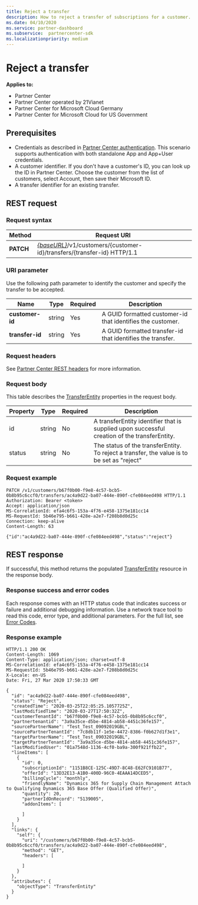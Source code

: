 ```yaml
---
title: Reject a transfer
description: How to reject a transfer of subscriptions for a customer.
ms.date: 04/10/2020
ms.service: partner-dashboard
ms.subservice:  partnercenter-sdk
ms.localizationpriority: medium
---
```


# Reject a transfer

**Applies to:**

- Partner Center
- Partner Center operated by 21Vianet
- Partner Center for Microsoft Cloud Germany
- Partner Center for Microsoft Cloud for US Government


## Prerequisites

- Credentials as described in [Partner Center authentication](partner-center-authentication.md). This scenario supports authentication with both standalone App and App+User credentials.
- A customer identifier. If you don't have a customer's ID, you can look up the ID in Partner Center. Choose the customer from the list of customers, select Account, then save their Microsoft ID.
- A transfer identifier for an existing transfer.

## REST request

### Request syntax

| Method   | Request URI                                                                                                 |
|----------|-------------------------------------------------------------------------------------------------------------|
| **PATCH** | [*{baseURL}*](partner-center-rest-urls.md)/v1/customers/{customer-id}/transfers/{transfer-id} HTTP/1.1                    |

### URI parameter

Use the following path parameter to identify the customer and specify the transfer to be accepted.

| Name            | Type     | Required | Description                                                            |
|-----------------|----------|----------|------------------------------------------------------------------------|
| **customer-id** | string   | Yes      | A GUID formatted customer-id that identifies the customer.             |
| **transfer-id** | string   | Yes      | A GUID formatted transfer-id that identifies the transfer.             |

### Request headers

See [Partner Center REST headers](headers.md) for more information.

### Request body

This table describes the [TransferEntity](transfer-entity-resources.md) properties in the request body.

| Property              | Type          | Required  | Description                                                                                |
|-----------------------|---------------|-----------|--------------------------------------------------------------------------------------------|
| id                    | string        | No    | A transferEntity identifier that is supplied upon successful creation of the transferEntity.                               |
| status                | string        | No    | The status of the transferEntity. To reject a transfer, the value is to be set as "reject"|

### Request example

```http
PATCH /v1/customers/b67f0b00-f9e8-4c57-bcb5-0b8b95c6ccf0/transfers/ac4a9d22-ba07-444e-890f-cfe084eed498 HTTP/1.1
Authorization: Bearer <token>
Accept: application/json
MS-CorrelationId: efa4c6f5-153a-4f76-e458-1375e181cc14
MS-RequestId: 5b46e795-b661-428e-a2e7-f208b8d0d25c
Connection: keep-alive
Content-Length: 63

{"id":"ac4a9d22-ba07-444e-890f-cfe084eed498","status":"reject"}

```

## REST response

If successful, this method returns the populated [TransferEntity](transfer-entity-resources.md) resource in the response body.

### Response success and error codes

Each response comes with an HTTP status code that indicates success or failure and additional debugging information. Use a network trace tool to read this code, error type, and additional parameters. For the full list, see [Error Codes](error-codes.md).

### Response example

```http
HTTP/1.1 200 OK
Content-Length: 1069
Content-Type: application/json; charset=utf-8
MS-CorrelationId: efa4c6f5-153a-4f76-e458-1375e181cc14
MS-RequestId: 5b46e795-b661-428e-a2e7-f208b8d0d25c
X-Locale: en-US
Date: Fri, 27 Mar 2020 17:50:33 GMT

{
  "id": "ac4a9d22-ba07-444e-890f-cfe084eed498",
  "status": "Reject",
  "createdTime": "2020-03-25T22:05:25.1057725Z",
  "lastModifiedTime": "2020-03-27T17:50:32Z",
  "customerTenantId": "b67f0b00-f9e8-4c57-bcb5-0b8b95c6ccf0",
  "partnertenantid": "3a9a35ce-d5be-4814-ab58-4451c36fe157",
  "sourcePartnerName": "Test_Test_09092019GBL",
  "sourcePartnerTenantId": "7c8db11f-1e5e-4472-8386-f0b627d1f3e1",
  "targetPartnerName": "Test_Test_09032019GBL",
  "targetPartnerTenantId": "3a9a35ce-d5be-4814-ab58-4451c36fe157",
  "lastModifiedUser": "01a7548d-1136-4cf0-ba9a-300f921ffb22",
  "lineItems": [
    {
      "id": 0,
      "subscriptionId": "1151B8CE-125C-49D7-8C48-E62FC9101B77",
      "offerId": "13D32E13-A1B0-400D-96C0-4EAAA14DCED5",
      "billingCycle": "monthly",
      "friendlyName": "Dynamics 365 for Supply Chain Management Attach to Qualifying Dynamics 365 Base Offer (Qualified Offer)",
      "quantity": 20,
      "partnerIdOnRecord": "5139005",
      "addonItems": [
        
      ]
    }
  ],
  "links": {
    "self": {
      "uri": "/customers/b67f0b00-f9e8-4c57-bcb5-0b8b95c6ccf0/transfers/ac4a9d22-ba07-444e-890f-cfe084eed498",
      "method": "GET",
      "headers": [
        
      ]
    }
  },
  "attributes": {
    "objectType": "TransferEntity"
  }
}
```
